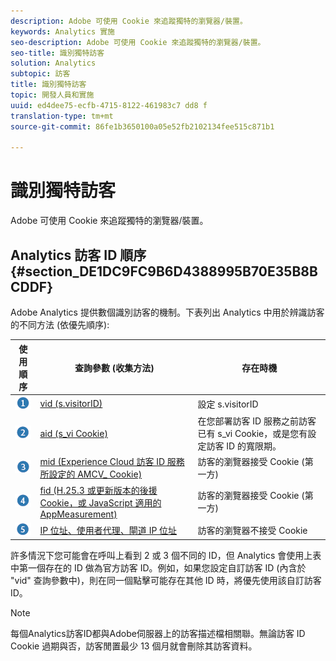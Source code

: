```yaml
---
description: Adobe 可使用 Cookie 來追蹤獨特的瀏覽器/裝置。
keywords: Analytics 實施
seo-description: Adobe 可使用 Cookie 來追蹤獨特的瀏覽器/裝置。
seo-title: 識別獨特訪客
solution: Analytics
subtopic: 訪客
title: 識別獨特訪客
topic: 開發人員和實施
uuid: ed4dee75-ecfb-4715-8122-461983c7 dd8 f
translation-type: tm+mt
source-git-commit: 86fe1b3650100a05e52fb2102134fee515c871b1

---
```



# 識別獨特訪客

Adobe 可使用 Cookie 來追蹤獨特的瀏覽器/裝置。

## Analytics 訪客 ID 順序 {#section_DE1DC9FC9B6D4388995B70E35B8BCDDF}

Adobe Analytics 提供數個識別訪客的機制。下表列出 Analytics 中用於辨識訪客的不同方法 (依優先順序):

| 使用順序 | 查詢參數 (收集方法) | 存在時機 |
|---|---|---|
| ![](assets/step1_icon.png) | [vid (s.visitorID)](../../../implement/js-implementation/c-unique-visitors/visid-custom.md#concept_4A2000F4B6ED41E99CA6118A6D74ECE8) | 設定 s.visitorID |
| ![](assets/step2_icon.png) | [aid (s_vi Cookie)](../../../implement/js-implementation/c-unique-visitors/visid-analytics.md#concept_74F6B4B9B2FA415AB5D029A1F8F099BC) | 在您部署訪客 ID 服務之前訪客已有 s_vi Cookie，或是您有設定訪客 ID 的寬限期。 |
| ![](assets/step3_icon.png) | [mid (Experience Cloud 訪客 ID 服務所設定的 AMCV_ Cookie)](https://marketing.adobe.com/resources/help/en_US/mcvid/) | 訪客的瀏覽器接受 Cookie (第一方) |
| ![](assets/step4_icon.png) | [fid (H.25.3 或更新版本的後援 Cookie，或 JavaScript 適用的 AppMeasurement)](../../../implement/js-implementation/c-unique-visitors/visid-fallback.md#concept_EBCBF9EB390E45A2BA20DB6BE931C505) | 訪客的瀏覽器接受 Cookie (第一方) |
| ![](assets/step5_icon.png) | [IP 位址、使用者代理、閘道 IP 位址](../../../implement/js-implementation/c-unique-visitors/visid-fallback.md#section_104819D74C594ECE879144FCC5DEF4BF) | 訪客的瀏覽器不接受 Cookie |

許多情況下您可能會在呼叫上看到 2 或 3 個不同的 ID，但 Analytics 會使用上表中第一個存在的 ID 做為官方訪客 ID。例如，如果您設定自訂訪客 ID (內含於 "vid" 查詢參數中)，則在同一個點擊可能存在其他 ID 時，將優先使用該自訂訪客 ID。

>[!NOTE]
>
>每個Analytics訪客ID都與Adobe伺服器上的訪客描述檔相關聯。無論訪客 ID Cookie 過期與否，訪客閒置最少 13 個月就會刪除其訪客資料。
